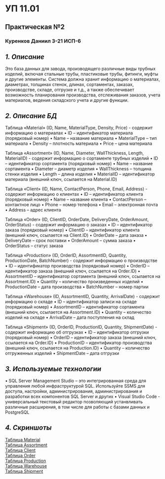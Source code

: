 # УП 11.01
## Практическая №2
### Куренков Даниил 3-21 ИСП-6

## *1. Описание*
Это база данных для завода, производящего различные виды трубных изделий, включая стальные трубы, пластиковые трубы, фитинги, муфты и другие элементы. Система должна хранит информацию о материалах, диаметрах, толщинах стенок, длинах, сортаментах, 
заказах, производстве, складе, отгрузке и т.д., а также обеспечивает возможность планирования производства, отслеживания заказов, учета материалов, ведения складского учета и другие функции.

## *2. Описание БД*
Таблица «Material» (ID, Name, MaterialType, Density, Price) - содержит информацию о материалах
•	ID – идентификатор материала (порядковый номер)
•	Name – название материала
•	MaterialType – тип материала
•	Density – плотность материала
•	Price – цена материала

Таблица «Assortment» (ID, Name, Diameter, WallThickness, Length, MaterialID) - содержит информацию о сортаменте трубных изделий
•	ID – идентификатор сортамента (порядковый номер)
•	Name – название сортамента
•	Diameter – диаметр изделия
•	WallThickness – толщина стенки изделия
•	Length – длина изделия
•	MaterialID – идентификатор материала (внешний ключ, ссылается на Material.ID)


Таблица «Client» (ID, Name, ContactPerson, Phone, Email, Address) - содержит информацию о клиентах
•	ID – идентификатор клиента (порядковый номер)
•	Name – название клиента
•	ContactPerson – контактное лицо
•	Phone – номер телефона
•	Email – электронная почта
•	Address – адрес клиента

Таблица «Order» (ID, ClientID, OrderDate, DeliveryDate, OrderAmount, OrderStatus) - содержит информацию о заказах
•	ID – идентификатор заказа (порядковый номер)
•	ClientID – идентификатор клиента (внешний ключ, ссылается на Client.ID)
•	OrderDate – дата заказа
•	DeliveryDate – срок поставки
•	OrderAmount – сумма заказа
•	OrderStatus – статус заказа

Таблица «Production» (ID, OrderID, AssortmentID, Quantity, ProductionDate, BatchNumber) - содержит информацию о производстве
•	ID – идентификатор производства (порядковый номер)
•	OrderID – идентификатор заказа (внешний ключ, ссылается на Order.ID)
•	AssortmentID – идентификатор сортамента (внешний ключ, ссылается на Assortment.ID)
•	Quantity – количество произведенных изделий
•	ProductionDate – дата производства
•	BatchNumber – номер партии

Таблица «Warehouse» (ID, AssortmentID, Quantity, ArrivalDate) - содержит информацию о складе
•	ID – идентификатор записи на складе (порядковый номер)
•	AssortmentID – идентификатор сортамента (внешний ключ, ссылается на Assortment.ID)
•	Quantity – количество изделий на складе
•	ArrivalDate – дата поступления на склад

Таблица «Shipment» (ID, OrderID, ProductionID, Quantity, ShipmentDate) - содержит информацию об отгрузках
•	ID – идентификатор отгрузки (порядковый номер)
•	OrderID – идентификатор заказа (внешний ключ, ссылается на Order.ID)
•	ProductionID – идентификатор производства (внешний ключ, ссылается на Production.ID)
•	Quantity – количество отгруженных изделий
•	ShipmentDate – дата отгрузки


## *3. Используемые технологии*  
•	SQL Server Management Studio – это интегрированная среда для управления любой инфраструктурой SQL. Используйте SSMS для доступа, настройки, администрирования, администрирования и разработки всех компонентов SQL Server и других
•	Visual Studio Code - универсальный текстовый редактор позволяющий устанвливать различные расширения, в том числе для работы с базами данных и PostgreSQL

## *4. Скриншоты*
[Таблица Material](https://github.com/daniil-vpt/new-up2/blob/main/Demonstration/изображение_2024-10-02_141356240.png)   
[Таблица Assortment](https://github.com/daniil-vpt/new-up2/blob/main/Demonstration/изображение_2024-10-02_141438714.png)  
[Таблица Client](https://github.com/daniil-vpt/new-up2/blob/main/Demonstration/изображение_2024-10-02_141527342.png)  
[Таблица Order](https://github.com/daniil-vpt/new-up2/blob/main/Demonstration/изображение_2024-10-02_141557411.png)  
[Таблица Production](https://github.com/daniil-vpt/new-up2/blob/main/Demonstration/изображение_2024-10-02_141627934.png)  
[Таблица Warehouse](https://github.com/daniil-vpt/new-up2/blob/main/Demonstration/изображение_2024-10-02_141652860.png)  
[Таблица Shipment](https://github.com/daniil-vpt/new-up2/blob/main/Demonstration/изображение_2024-10-02_141719063.png)  
